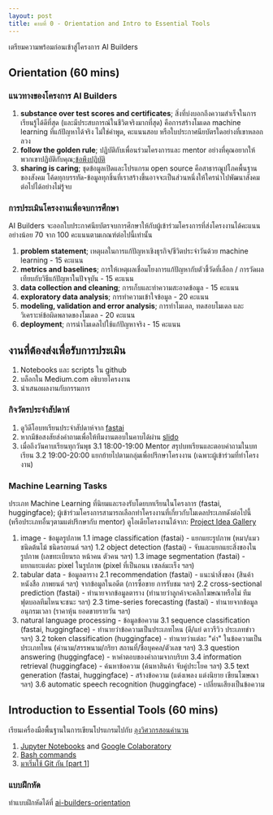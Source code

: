 ```yaml
---
layout: post
title: คาบที่ 0 - Orientation and Intro to Essential Tools
---
```


เตรียมความพร้อมก่อนเข้าสู่โครงการ AI Builders

## Orientation (60 mins)

### แนวทางของโครงการ AI Builders
1. **substance over test scores and certificates**; สิ่งที่บ่งบอกถึงความสำเร็จในการเรียนรู้ได้ดีที่สุด (และมีประสบการณ์ในชีวิตจริงมากที่สุด) คือการสร้างโมเดล machine learning ที่แก้ปัญหาได้จริง ไม่ใช่คำพูด, คะแนนสอบ หรือใบประกาศนียบัตรใดอย่างที่เขาหลอกลวง
2. **follow the golden rule**; ปฏิบัติกับเพื่อนร่วมโครงการและ mentor อย่างที่คุณอยากให้พวกเขาปฏิบัติกับคุณ;[ข้อพึงปฏิบัติ](https://vistec-ai.github.io/ai-builders/code-of-conduct/)
3. **sharing is caring**; ชุดข้อมูลเปิดและโปรแกรม open source คือสาธารณูปโภคพื้นฐานของสังคม โค้ดทุกบรรทัด-ข้อมูลทุกชิ้นที่เราสร้างขึ้นอาจจะเป็นส่วนหนึ่งให้ใครนำไปพัฒนาสังคมต่อไปได้อย่างไม่รู้จบ

### การประเมินโครงงานเพื่อจบการศึกษา
AI Builders จะออกใบประกาศนียบัตรจบการศึกษาให้กับผู้เข้าร่วมโครงการที่ส่งโครงงานได้คะแนนอย่างน้อย 70 จาก 100 คะแนนตามเกณฑ์ต่อไปนี้เท่านั้น
1. **problem statement**; เหตุผลในการแก้ปัญหาเชิงธุรกิจ/ชีวิตประจำวันด้วย machine learning - 15 คะแนน
2. **metrics and baselines**; การให้เหตุผลเชื่อมโยงการแก้ปัญหากับตัวชี้วัดที่เลือก / การวัดผลเทียบกับวิธีแก้ปัญหาในปัจจุบัน - 15 คะแนน
3. **data collection and cleaning**; การเก็บและทำความสะอาดข้อมูล - 15 คะแนน
4. **exploratory data analysis**; การทำความเข้าใจข้อมูล - 20 คะแนน
5. **modeling, validation and error analysis**; การทำโมเดล, ทดสอบโมเดล และวิเคราะห์ข้อผิดพลาดของโมเดล - 20 คะแนน
6. **deployment**; การนำโมเดลไปใช้แก้ปัญหาจริง - 15 คะแนน

## งานที่ต้องส่งเพื่อรับการประเมิน
1. Notebooks และ scripts ใน github
2. บล็อกใน Medium.com อธิบายโครงงาน
3. นำเสนอผลงานกับกรรมการ

### กิจวัตรประจำสัปดาห์
1. ดูวิดีโอบทเรียนประจำสัปดาห์จาก [fastai](https://course.fast.ai/)
2. หากมีข้อสงสัยส่งคำถามเพื่อให้ทีมงานตอบในคาบได้ผ่าน [slido](https://www.sli.do/)
3. เมื่อถึงวันคาบเรียนทุกวันพุธ 
3.1 18:00-19:00 Mentor สรุปบทเรียนและตอบคำถามในบทเรียน
3.2 19:00-20:00 แยกย้ายไปตามกลุ่มเพื่อปรึกษาโครงงาน (เฉพาะผู้เข้าร่วมที่ทำโครงงาน)

### Machine Learning Tasks
ประเภท Machine Learning ที่นิยมและรองรับโดยบทเรียนในโครงการ (fastai, huggingface); ผู้เข้าร่วมโครงการสามารถเลือกทำโครงงานที่เกี่ยวกับโมเดลประเภทดังต่อไปนี้ (หรือประเภทอื่นๆตามแต่ปรึกษากับ mentor) ดูไอเดียโครงงานได้จาก: [Project Idea Gallery](https://airtable.com/shrTsfrQ9Nc374ly4)
1. image - ข้อมูลรูปภาพ
  1.1 image classification (fastai) - แยกแยะรูปภาพ (หมา/แมว ชนิดต้นไม้ ชนิดรถยนต์ ฯลฯ)
  1.2 object detection (fastai) - จับและแยกแยะสิ่งของในรูปภาพ (เลขทะเบียนรถ หน้าคน ตัวคน ฯลฯ)
  1.3 image segmentation (fastai) - แยกแยะแต่ละ pixel ในรูปภาพ (pixel ที่เป็นถนน เซลล์มะเร็ง ฯลฯ)
2. tabular data - ข้อมูลตาราง
  2.1 recommendation (fastai) - แนะนำสิ่งของ (สินค้า หนังสือ ภาพยนต์ ฯลฯ) จากข้อมูลในอดีต (การซื้อขาย การรับชม ฯลฯ)
  2.2 cross-sectional prediction (fastai) - ทำนายจากข้อมูลตาราง (ทำนายว่าลูกค้าจะคลิกโฆษณาหรือไม่ ทีมฟุตบอลทีมไหนจะชนะ ฯลฯ)
  2.3 time-series forecasting (fastai) - ทำนายจากข้อมูลอนุกรมเวลา (ราคาหุ้น ยอดขายรายวัน ฯลฯ)
3. natural language processing - ข้อมูลข้อความ
  3.1 sequence classification (fastai, huggingface) - ทำนายว่าข้อความเป็นประเภทไหน (ดี/แย่ ดาวรีวิว ประเภทข่าว ฯลฯ)
  3.2 token classification (huggingface) - ทำนายว่าแต่ละ "คำ" ในข้อความเป็นประเภทไหน (คำนาม/สรรพนาม/กริยา สถานที่/ชื่อบุคคล/ตัวเลข ฯลฯ)
  3.3 question answering (huggingface) - หาคำตอบของคำถามจากบริบท
  3.4 information retrieval (huggingface) - ค้นหาข้อความ (ค้นหาสินค้า จับคู่ประโยค ฯลฯ)
  3.5 text generation (fastai, huggingface) - สร้างข้อความ (แต่งเพลง แต่งนิยาย เขียนโฆษณา ฯลฯ)
  3.6 automatic speech recognition (huggingface) - เปลี่ยนเสียงเป็นข้อความ

## Introduction to Essential Tools (60 mins)
เรียนเครื่องมือพื้นฐานในการเขียนโปรแกรมไปกับ [ลุงวิศวกรสอนคำนวน](https://www.facebook.com/UncleEngineer/)
1. [Jupyter Notebooks](https://jupyter.org/) and [Google Colaboratory](https://colab.research.google.com/)
2. [Bash commands](https://www.gnu.org/software/bash/)
3. [มาเริ่มใช้ Git กัน [part 1]](https://tupleblog.github.io/use-git-part1/)

### แบบฝึกหัด
ทำแบบฝึกหัดได้ที่ [ai-builders-orientation](https://github.com/vistec-AI/ai-builders-orientation)

